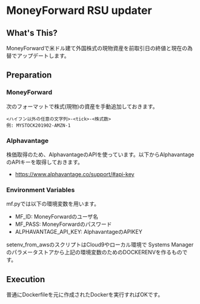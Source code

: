 # MoneyForward RSU updater
## What's This?
MoneyForwardで米ドル建て外国株式の現物資産を前取引日の終値と現在の為替でアップデートします。

## Preparation
### MoneyForward
次のフォーマットで株式(現物)の資産を手動追加しておきます。

```
<ハイフン以外の任意の文字列>-<tick>-<株式数>
例: MYSTOCK201902-AMZN-1
```

### Alphavantage
株価取得のため、AlphavantageのAPIを使っています。以下からAlphavantageのAPIキーを取得しておきます。
- https://www.alphavantage.co/support/#api-key

### Environment Variables
mf.pyでは以下の環境変数を用います。
- MF_ID: MoneyForwardのユーザ名
- MF_PASS: MoneyForwardのパスワード
- ALPHAVANTAGE_API_KEY: AlphavantageのAPIKEY

setenv_from_awsのスクリプトはCloud9やローカル環境で Systems Manager のパラメータストアから上記の環境変数のためのDOCKERENVを作るものです。

## Execution
普通にDockerfileを元に作成されたDockerを実行すればOKです。
